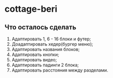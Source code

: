 # cottage-beri

## Что осталось сделать
1. Адаптировать 1, 6 - 16 блоки и футер;
2. Доадаптировать хедер(бургер меню);
3. Адаптировать названия блоков;
4. Адаптировать кнопки;
5. Адаптировать видео;
6. Адаптировать падинги 2 блока;
7. Адаптировать расстояния между разделами.
